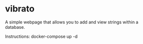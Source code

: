 # vibrato

A simple webpage that allows you to add and view strings within a database.

Instructions:
docker-compose up -d
